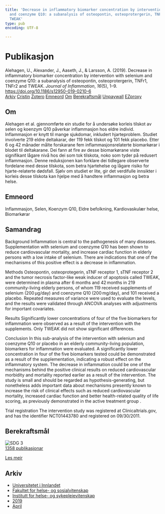 ```yaml
---
title: 'Decrease in inflammatory biomarker concentration by intervention with selenium
  and coenzyme Q10: a subanalysis of osteopontin, osteoprotergerin, TNFr1, TNFr2 and
  TWEAK'
type: pub
encoding: UTF-8

---
```

<h1>Publikasjon</h1>
<article id="csl-bib-container-F6MYJY9E" class="csl-bib-container">
  <div class="csl-bib-body"> <div class="csl-entry">Alehagen, U., Alexander, J., Aaseth, J., &#38; Larsson, A. (2019). Decrease in inflammatory biomarker concentration by intervention with selenium and coenzyme Q10: a subanalysis of osteopontin, osteoprotergerin, TNFr1, TNFr2 and TWEAK. <i>Journal of Inflammation</i>, <i>16</i>(5), 1–9. <a href="https://doi.org/10.1186/s12950-019-0210-6">https://doi.org/10.1186/s12950-019-0210-6</a></div> </div>
  <div class="csl-bib-buttons">
    <a href="#taxonomy-article-F6MYJY9E" alt="archive" class="csl-bib-button">Arkiv</a>
    <a href="https://app.cristin.no/results/show.jsf?id=1693723" alt="Cristin" class="csl-bib-button">Cristin</a>
    <a href="http://zotero.org/groups/5881554/items/F6MYJY9E" alt="Zotero" class="csl-bib-button">Zotero</a>
    <a href="#keywords-article-F6MYJY9E" alt="keywords" class="csl-bib-button">Emneord</a>
    <a href="#about-article-F6MYJY9E" alt="about_pub" class="csl-bib-button">Om</a>
    <a href="#sdg-article-F6MYJY9E" alt="sdg" class="csl-bib-button">Berekraftsmål</a>
    <a href="https://doi.org/10.1186/s12950-019-0210-6" alt="Unpaywall" class="csl-bib-button">Unpaywall</a>
    <a href="https://doi.org/10.1186/s12950-019-0210-6" alt="EZproxy" class="csl-bib-button">EZproxy</a>
  </div>
  <div id="csl-bib-meta-container-F6MYJY9E"></div>
</article>
<div id="csl-bib-meta-F6MYJY9E" class="csl-bib-meta">
  <article id="about-article-F6MYJY9E" class="about_pub-article">
    <h1>Om</h1>
    Alehagen et al. gjennomførte ein studie for å undersøke korleis tilskot av selen og koenzym Q10 påverkar inflammasjon hos eldre individ. Inflammasjon er knytt til mange sjukdomar, inkludert hjarteproblem. Studiet involverte 219 eldre deltakarar, der 119 fekk tilskot og 101 fekk placebo. Etter 6 og 42 månader målte forskarane fem inflammasjonsrelaterte biomarkørar i blodet til deltakarane. Dei fann at fire av desse biomarkørane viste signifikant lågare nivå hos dei som tok tilskota, noko som tyder på redusert inflammasjon. Denne reduksjonen kan forklare dei tidlegare observerte fordelane med desse tilskota, som betra hjartehelse og lågare risiko for hjarte-relaterte dødsfall. Sjølv om studiet er lite, gir det verdifulle innsikter i korleis desse tilskota kan hjelpe med å handtere inflammasjon og betra helse.
  </article>
  <article id="keywords-article-F6MYJY9E" class="keywords-article">
    <h1>Emneord</h1>
    Inflammasjon, Selen, Koenzym Q10, Eldre befolkning, Kardiovaskulær helse, Biomarkørar
  </article>
  <article id="abstract-article-F6MYJY9E" class="abstract-article">
    <h1>Samandrag</h1>
    Background 
Inflammation is central to the pathogenesis of many diseases. Supplementation with selenium and coenzyme Q10 has been shown to reduce cardiovascular mortality, and increase cardiac function in elderly persons with a low intake of selenium. There are indications that one of the mechanisms of this positive effect is a decrease in inflammation. 
 
Methods 
Osteopontin, osteoprotegerin, sTNF receptor 1, sTNF receptor 2 and the tumor necrosis factor-like weak inducer of apoptosis called TWEAK, were determined in plasma after 6 months and 42 months in 219 community-living elderly persons, of whom 119 received supplements of selenium (200 μg/day) and coenzyme Q10 (200 mg/day), and 101 received a placebo. Repeated measures of variance were used to evaluate the levels, and the results were validated through ANCOVA analyses with adjustments for important covariates. 
 
Results 
Significantly lower concentrations of four of the five biomarkers for inflammation were observed as a result of the intervention with the supplements. Only TWEAK did not show significant differences. 
 
Conclusion 
In this sub-analysis of the intervention with selenium and coenzyme Q10 or placebo in an elderly community-living population, biomarkers for inflammation were evaluated. A significantly lower concentration in four of the five biomarkers tested could be demonstrated as a result of the supplementation, indicating a robust effect on the inflammatory system. The decrease in inflammation could be one of the mechanisms behind the positive clinical results on reduced cardiovascular morbidity and mortality reported earlier as a result of the intervention. The study is small and should be regarded as hypothesis-generating, but nonetheless adds important data about mechanisms presently known to increase the risk of clinical effects such as reduced cardiovascular mortality, increased cardiac function and better health-related quality of life scoring, as previously demonstrated in the active treatment group . 
 
Trial registration 
The intervention study was registered at Clinicaltrials.gov, and has the identifier NCT01443780 and registered on 09/30/2011.
  </article>
  <article id="sdg-article-F6MYJY9E" class="sdg-article">
    <h1>Berekraftsmål</h1>
    <div class="sdg-container"><div id="sdg3" class="sdg">
        <img src="{{< params subfolder >}}images/sdg/sdg03_nn.png" class="image" alt="SDG 3">
        <div class="sdg-overlay">
          <a href="/nn/archive/?key=?sdg=3#archive" class="sdg-publication-count"><span>1358</span> publikasjonar</a>
          <p><a href="https://fn.no/om-fn/fns-baerekraftsmaal/god-helse-og-livskvalitet?lang=nno-NO" class="sdg-read-more">Les meir</a></p>
        </div>
      </div></div>
  </article>
  <article id="taxonomy-article-F6MYJY9E" class="taxonomy-article">
    <h1>Arkiv</h1>
    <ul>
      <li>
        <a href="/nn/archive/?key=3DCRN523">Universitetet i Innlandet</a>
      </li>
      <li>
        <a href="/nn/archive/?key=IDKFS3MX">Fakultet for helse- og sosialvitenskap</a>
      </li>
      <li>
        <a href="/nn/archive/?key=GTV4ECMZ">Institutt for helse- og sykepleievitenskap</a>
      </li>
      <li>
        <a href="/nn/archive/?key=E7THIEEM">2019</a>
      </li>
      <li>
        <a href="/nn/archive/?key=X87PZ3PP">April</a>
      </li>
    </ul>
  </article>
</div>
